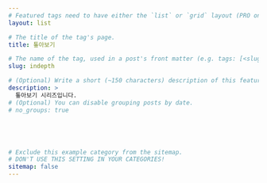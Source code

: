 ```yaml
---
# Featured tags need to have either the `list` or `grid` layout (PRO only).
layout: list

# The title of the tag's page.
title: 톺아보기

# The name of the tag, used in a post's front matter (e.g. tags: [<slug>]).
slug: indepth

# (Optional) Write a short (~150 characters) description of this featured tag.
description: >
  톺아보기 시리즈입니다.
# (Optional) You can disable grouping posts by date.
# no_groups: true





# Exclude this example category from the sitemap.
# DON'T USE THIS SETTING IN YOUR CATEGORIES!
sitemap: false
---
```

